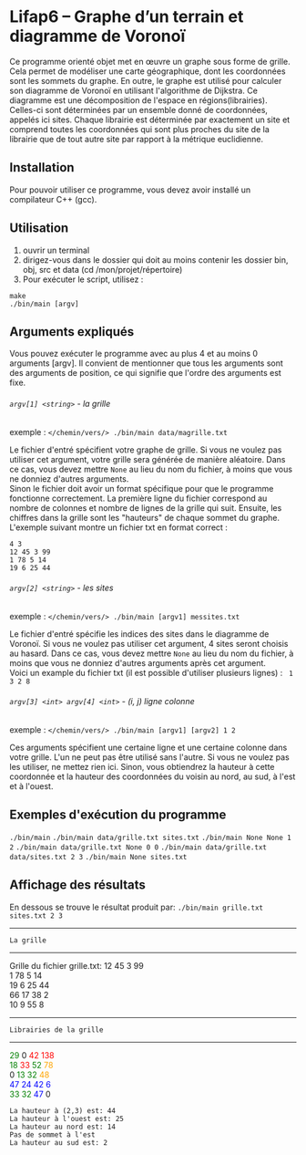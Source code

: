 # Lifap6 – Graphe d’un terrain et diagramme de Voronoï

Ce programme orienté objet met en œuvre un graphe sous forme de grille. Cela permet de modéliser une carte géographique, dont les coordonnées sont les sommets du graphe.
En outre, le graphe est utilisé pour calculer son diagramme de Voronoï en utilisant l'algorithme de Dijkstra. Ce diagramme est une décomposition de l'espace en régions(librairies). Celles-ci sont déterminées par un ensemble donné de coordonnées, appelés ici sites. Chaque librairie est déterminée par exactement un site et comprend toutes les coordonnées qui sont plus proches du site de la librairie que de tout autre site par rapport à la métrique euclidienne.

## Installation

Pour pouvoir utiliser ce programme, vous devez avoir installé un compilateur C++ (gcc).

## Utilisation

1. ouvrir un terminal
2. dirigez-vous dans le dossier qui doit au moins contenir les dossier bin, obj, src et data (cd /mon/projet/répertoire)
3. Pour exécuter le script, utilisez :

```
make
./bin/main [argv]
```

## Arguments expliqués

Vous pouvez exécuter le programme avec au plus 4 et au moins 0 arguments [argv]. Il convient de mentionner que tous les arguments sont des arguments de position, ce qui signifie que l'ordre des arguments est fixe.  

###### `argv[1] <string>` - la grille
exemple : `</chemin/vers/> ./bin/main data/magrille.txt `  

Le fichier d'entré spécifient votre graphe de grille. Si vous ne voulez pas utiliser cet argument, votre grille sera générée de manière aléatoire. Dans ce cas, vous devez mettre `None` au lieu du nom du fichier, à moins que vous ne donniez d'autres arguments.  
Sinon le fichier doit avoir un format spécifique pour que le programme fonctionne correctement. La première ligne du fichier correspond au nombre de colonnes et nombre de lignes de la grille qui suit. Ensuite, les chiffres dans la grille sont les "hauteurs" de chaque sommet du graphe.
L'exemple suivant montre un fichier txt en format correct :

```
4 3
12 45 3 99
1 78 5 14
19 6 25 44
```

###### `argv[2] <string>` - les sites

exemple : `</chemin/vers/> ./bin/main [argv1] messites.txt `

Le fichier d'entré spécifie les indices des sites dans le diagramme de Voronoï. Si vous ne voulez pas utiliser cet argument, 4 sites seront choisis au hasard. Dans ce cas, vous devez mettre `None` au lieu du nom du fichier, à moins que vous ne donniez d'autres arguments après cet argument.  
Voici un example du fichier txt (il est possible d'utiliser plusieurs lignes) :
` 1 3 2 8`

###### `argv[3] <int> argv[4] <int>` - (i, j) ligne colonne

exemple : `</chemin/vers/> ./bin/main [argv1] [argv2] 1 2 `

Ces arguments spécifient une certaine ligne et une certaine colonne dans votre grille. L'un ne peut pas être utilisé sans l'autre. Si vous ne voulez pas les utiliser, ne mettez rien ici. Sinon, vous obtiendrez la hauteur à cette coordonnée et la hauteur des coordonnées du voisin au nord, au sud, à l'est et à l'ouest.

## Exemples d'exécution du programme

```./bin/main```
```./bin/main data/grille.txt sites.txt```
```./bin/main None None 1 2```
```./bin/main data/grille.txt None 0 0```
```./bin/main data/grille.txt data/sites.txt 2 3```
```./bin/main None sites.txt```


## Affichage des résultats

En dessous se trouve le résultat produit par:
```./bin/main grille.txt sites.txt 2 3```


______________________________________________________
	La grille
______________________________________________________
Grille du fichier grille.txt:
12  45  3  99  
1  78  5  14  
19  6  25  44  
66  17  38  2  
10  9  55  8  
______________________________________________________
	Librairies de la grille
______________________________________________________
<span style="color:green">29</span> 0 <span style="color:red">42 138</span>  
<span style="color:green">18</span>  <span style="color:red">33</span>  <span style="color:green">52</span>  <span style="color:orange">78</span>  
0 <span style="color:green">13 32</span> <span style="color:orange">48</span>  
<span style="color:blue">47  24</span> <span style="color:blue">42  6</span>    
<span style="color:green">33  32</span> <span style="color:blue">47</span>  0

	La hauteur à (2,3) est: 44
	La hauteur à l'ouest est: 25
	La hauteur au nord est: 14
	Pas de sommet à l'est
	La hauteur au sud est: 2
